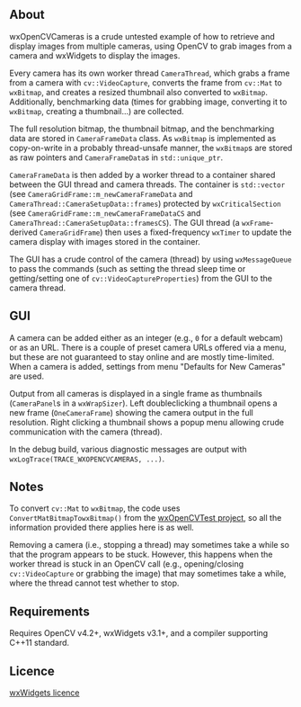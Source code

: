 About
---------

wxOpenCVCameras is a crude untested example of how to retrieve and display
images from multiple cameras, using OpenCV to grab images from a camera
and wxWidgets to display the images.

Every camera has its own worker thread `CameraThread`, which grabs a frame
from a camera with `cv::VideoCapture`, converts the frame from `cv::Mat`
to `wxBitmap`, and creates a resized thumbnail also converted to `wxBitmap`.
Additionally, benchmarking data (times for grabbing image, converting
it to `wxBitmap`, creating a thumbnail...) are collected.

The full resolution bitmap, the thumbnail bitmap, and the benchmarking data
are stored  in `CameraFrameData` class. As `wxBitmap` is implemented as
copy-on-write in a probably thread-unsafe manner, the `wxBitmap`s are stored
as raw pointers and `CameraFrameData`s in `std::unique_ptr`.

`CameraFrameData` is then added by a worker thread to a container
shared between the GUI thread and camera threads. The container is `std::vector`
(see `CameraGridFrame::m_newCameraFrameData` and `CameraThread::CameraSetupData::frames`) protected
by `wxCriticalSection` (see `CameraGridFrame::m_newCameraFrameDataCS`
and `CameraThread::CameraSetupData::framesCS`). The GUI thread (a `wxFrame`-derived `CameraGridFrame`)
then uses a fixed-frequency `wxTimer` to update the camera display with images stored
in the container.

The GUI has a crude control of the camera (thread) by using `wxMessageQueue` to pass
the commands (such as setting the thread sleep time or getting/setting one of
`cv::VideoCaptureProperties`) from the GUI to the camera thread.

GUI
---------
A camera can be added either as an integer (e.g., `0` for a default webcam) or as an URL.
There is a couple of preset camera URLs offered via a menu, but these are not guaranteed
to stay online and are mostly time-limited. When a camera is added, settings from menu
"Defaults for New Cameras" are used.

Output from all cameras is displayed in a single frame as thumbnails (`CameraPanel`s
in a `wxWrapSizer`). Left doubleclicking a thumbnail opens a new frame (`OneCameraFrame`)
showing the camera output in the full resolution. Right clicking a thumbnail shows 
a popup menu allowing crude communication with the camera (thread).

In the debug build, various diagnostic messages are output with `wxLogTrace(TRACE_WXOPENCVCAMERAS, ...)`.

Notes
---------
To convert `cv::Mat` to `wxBitmap`, the code uses `ConvertMatBitmapTowxBitmap()` from the
[wxOpenCVTest project](https://github.com/PBfordev/wxopencvtest), so all the information
provided there applies here is as well.

Removing a camera (i.e., stopping a thread) may sometimes take a while so that the program
appears to be stuck. However, this happens when the worker thread is stuck in an OpenCV call
(e.g., opening/closing `cv::VideoCapture` or grabbing the image) that may sometimes take a while,
where the thread cannot test whether to stop.

Requirements
---------
Requires OpenCV v4.2+, wxWidgets v3.1+, and a compiler supporting C++11 standard.

Licence
---------
[wxWidgets licence](https://github.com/wxWidgets/wxWidgets/blob/master/docs/licence.txt)